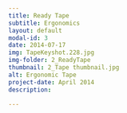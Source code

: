 ```yaml
---
title: Ready Tape
subtitle: Ergonomics
layout: default
modal-id: 3
date: 2014-07-17
img: TapeKeyshot.228.jpg
img-folder: 2_ReadyTape
thumbnail: 2_Tape thumbnail.jpg
alt: Ergonomic Tape
project-date: April 2014
description: 

---
```

